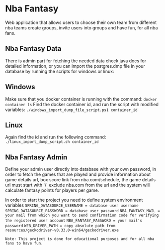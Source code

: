 # Nba Fantasy

Web application that allows users to choose their own team from different nba teams
create groups, invite users into groups and have fun, for all nba fans.

## Nba Fantasy Data

There is admin part for fetching the needed data check java docs for detailed
information, or you can import the postgres.dmp file in your database by running
the scripts for windows or linux:

## Windows

Make sure that you docker container is running with the command:
`docker container ls`
Find the docker container id, and run the script with modified variables:
`./windows_import_dump_file_script.ps1 container_id`

## Linux

Again find the id and run the following command:
`./linux_import_dump_script.sh container_id`

## Nba Fantasy Admin

Define your admin user directly into database with your own password, in order to fetch the
games that are played and provide information about game details url, box score link from nba.com/schedule,
the game details url must start with '/' exclude nba.com from the url and the system will calculate
fantasy points for players per game.

In order to start the project you need to define system environment variables
`SPRING_DATASOURCE_USERNAME = database user username`
`SPRING_DATASOURCE_PASSWORD = database user password`
`NBA_FANTASY_MAIL = your mail from which you want to send confirmation code for verifying the registered user account`
`NBA_FANTASY_PASSWORD = your mail's password`
`WEB_DRIVER_PATH = copy absolute path from resources/geckodriver-v0.33.0-win64/geckodriver.exe`

`Note: This project is done for educational purposes and for all nba fans to have fun.`
